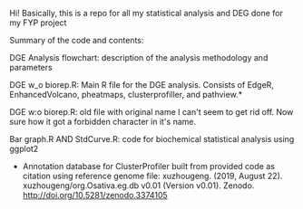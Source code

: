 Hi! Basically, this is a repo for all my statistical analysis and DEG done for my FYP project

Summary of the code and contents:

DGE Analysis flowchart: description of the analysis methodology and parameters

DGE w_o biorep.R: Main R file for the DGE analysis. Consists of EdgeR, EnhancedVolcano, pheatmaps, clusterprofiller, and pathview.*

DGE w:o biorep.R: old file with original name I can't seem to get rid off. Now sure how it got a forbidden character in it's name.

Bar graph.R AND StdCurve.R: code for biochemical statistical analysis using ggplot2

* Annotation database for ClusterProfiler built from provided code as citation using reference genome file:
xuzhougeng. (2019, August 22). xuzhougeng/org.Osativa.eg.db v0.01 (Version v0.01). Zenodo. http://doi.org/10.5281/zenodo.3374105
